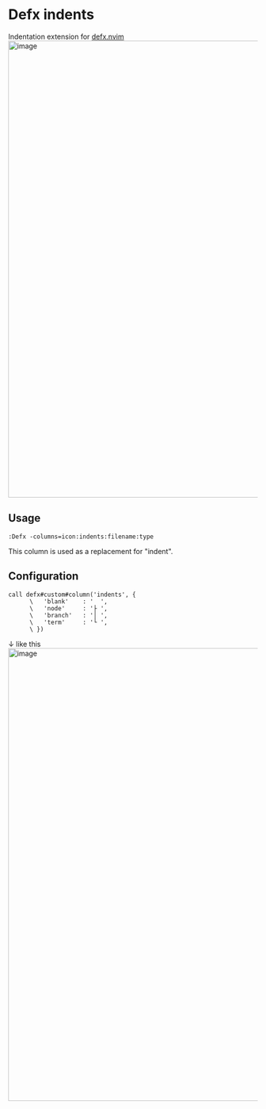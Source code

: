 # Defx indents

Indentation extension for [defx.nvim](https://github.com/Shougo/defx.nvim)
<img width="922" alt="image" src="https://user-images.githubusercontent.com/8401533/187561015-da94fad2-068b-4598-bb59-cd62ebb3b3fe.png">

## Usage

```vimL
:Defx -columns=icon:indents:filename:type
```
This column is used as a replacement for "indent".

## Configuration

```vimL
call defx#custom#column('indents', {
      \   'blank'    : '  ',
      \   'node'     : '├ ',
      \   'branch'   : '│ ',
      \   'term'     : '└ ',
      \ })
```
↓ like this
<img width="914" alt="image" src="https://user-images.githubusercontent.com/8401533/187560842-21916e1d-e6ab-4b9a-aea9-43406f13c2fd.png">
